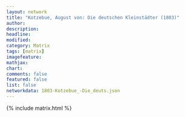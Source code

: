 ```yaml
---
layout: network
title: "Kotzebue, August von: Die deutschen Kleinstädter (1803)"
author:
description:
headline:
modified:
category: Matrix
tags: [matrix]
imagefeature: 
mathjax: 
chart: 
comments: false
featured: false
list: false
networkdata: 1803-Kotzebue_-Die_deuts.json
---
```

{% include matrix.html %}
